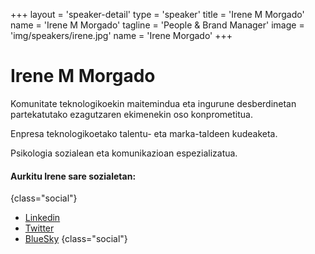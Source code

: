 +++
layout = 'speaker-detail'
type = 'speaker'
title = 'Irene M Morgado'
name = 'Irene M Morgado'
tagline = 'People & Brand Manager'
image = 'img/speakers/irene.jpg'
name = 'Irene Morgado'
+++

# Irene M Morgado
Komunitate teknologikoekin maitemindua eta ingurune desberdinetan partekatutako ezagutzaren ekimenekin oso konprometitua.  

Enpresa teknologikoetako talentu- eta marka-taldeen kudeaketa.  

Psikologia sozialean eta komunikazioan espezializatua.

#### Aurkitu Irene sare sozialetan:

{class="social"}

- [Linkedin](https://www.linkedin.com/in/irenemmorgado/)
- [Twitter](https://x.com/IrnMM)
- [BlueSky](https://bsky.app/profile/irnmm.bsky.social)
  {class="social"}